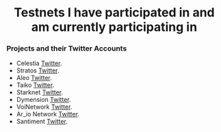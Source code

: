 <h1 align="center">Testnets I have participated in and am currently participating in</h1>



###  Projects and their Twitter Accounts

- Celestia        [Twitter](https://twitter.com/CelestiaOrg).
- Stratos         [Twitter](https://twitter.com/Stratos_Network).
- Aleo            [Twitter](https://twitter.com/AleoHQ).
- Taiko           [Twitter](https://twitter.com/taikoxyz).      
- Starknet        [Twitter](https://twitter.com/Starknet).      
- Dymension       [Twitter](https://twitter.com/dymension).     
- VoiNetwork      [Twitter](https://twitter.com/Voi_Net).       
- Ar_io Network   [Twitter](https://twitter.com/ar_io_network). 
- Santiment       [Twitter](https://twitter.com/santimentfeed). 

